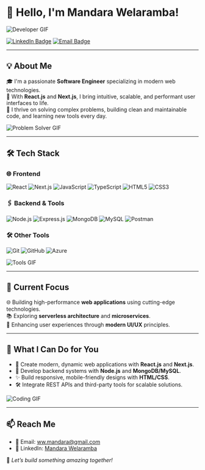 # 👋 Hello, I'm Mandara Welaramba!

![Developer GIF](https://media.giphy.com/media/du3J3cXyzhj75IOgvA/giphy.gif)

[![LinkedIn Badge](https://img.shields.io/badge/-LinkedIn-blue?style=flat-square&logo=Linkedin&logoColor=white&link=https://linkedin.com/in/iammandara)](https://linkedin.com/in/iammandara)
[![Email Badge](https://img.shields.io/badge/-Email-red?style=flat-square&logo=gmail&logoColor=white&link=mailto:ww.mandara@gmail.com)](mailto:ww.mandara@gmail.com)

---

## 💡 About Me  

🎓 I'm a passionate **Software Engineer** specializing in modern web technologies.  
🚀 With **React.js** and **Next.js**, I bring intuitive, scalable, and performant user interfaces to life.  
🌟 I thrive on solving complex problems, building clean and maintainable code, and learning new tools every day.  

![Problem Solver GIF](https://media.giphy.com/media/f3iwJFOVOwuy7K6FFw/giphy.gif)

---

## 🛠️ Tech Stack  

### 🌐 Frontend  
![React](https://img.shields.io/badge/-React.js-61DAFB?style=flat-square&logo=react&logoColor=white)
![Next.js](https://img.shields.io/badge/-Next.js-black?style=flat-square&logo=next.js&logoColor=white)
![JavaScript](https://img.shields.io/badge/-JavaScript-F7DF1E?style=flat-square&logo=javascript&logoColor=black)
![TypeScript](https://img.shields.io/badge/-TypeScript-007ACC?style=flat-square&logo=typescript&logoColor=white)
![HTML5](https://img.shields.io/badge/-HTML5-E34F26?style=flat-square&logo=html5&logoColor=white)
![CSS3](https://img.shields.io/badge/-CSS3-1572B6?style=flat-square&logo=css3&logoColor=white)

### 🖇️ Backend & Tools  
![Node.js](https://img.shields.io/badge/-Node.js-339933?style=flat-square&logo=node.js&logoColor=white)
![Express.js](https://img.shields.io/badge/-Express.js-black?style=flat-square&logo=express&logoColor=white)
![MongoDB](https://img.shields.io/badge/-MongoDB-47A248?style=flat-square&logo=mongodb&logoColor=white)
![MySQL](https://img.shields.io/badge/-MySQL-4479A1?style=flat-square&logo=mysql&logoColor=white)
![Postman](https://img.shields.io/badge/-Postman-FF6C37?style=flat-square&logo=postman&logoColor=white)

### 🛠️ Other Tools  
![Git](https://img.shields.io/badge/-Git-F05032?style=flat-square&logo=git&logoColor=white)
![GitHub](https://img.shields.io/badge/-GitHub-181717?style=flat-square&logo=github&logoColor=white)
![Azure](https://img.shields.io/badge/-Azure-0078D4?style=flat-square&logo=microsoft-azure&logoColor=white)

![Tools GIF](https://media.giphy.com/media/iIqmM5tTjmpOB9mpbn/giphy.gif)

---

## 🔭 Current Focus  
🌐 Building high-performance **web applications** using cutting-edge technologies.  
📚 Exploring **serverless architecture** and **microservices**.  
🎯 Enhancing user experiences through **modern UI/UX** principles.  

---

## 🎨 What I Can Do for You  

- 🚀 Create modern, dynamic web applications with **React.js** and **Next.js**.  
- 🌟 Develop backend systems with **Node.js** and **MongoDB/MySQL**.  
- ✨ Build responsive, mobile-friendly designs with **HTML/CSS**.  
- 🛠️ Integrate REST APIs and third-party tools for scalable solutions.  

![Coding GIF](https://media.giphy.com/media/3o7aCVfHyZmP4UXiBO/giphy.gif)

---

## 📫 Reach Me  

- 📧 Email: [ww.mandara@gmail.com](mailto:ww.mandara@gmail.com)  
- 💼 LinkedIn: [Mandara Welaramba](https://linkedin.com/in/iammandara)  

🌟 *Let’s build something amazing together!*
